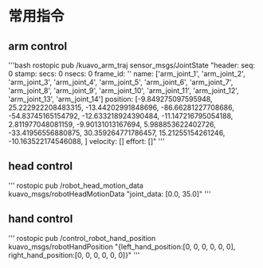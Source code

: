 # 常用指令
## arm control
'''bash
rostopic pub /kuavo_arm_traj sensor_msgs/JointState "header:
  seq: 0
  stamp:
    secs: 0
    nsecs: 0
  frame_id: ''
name: ['arm_joint_1', 'arm_joint_2', 'arm_joint_3', 'arm_joint_4', 'arm_joint_5', 'arm_joint_6', 'arm_joint_7', 'arm_joint_8', 'arm_joint_9', 'arm_joint_10', 'arm_joint_11', 'arm_joint_12', 'arm_joint_13', 'arm_joint_14']
position: [-9.849275097595948, 25.222922208483315, -13.44202991848696, -86.66281227708686, -54.83745165154792, -12.633218924390484, -11.147216795054188, 2.811977048081159, -9.90131013167694, 5.988853622402726, -33.41956556880875, 30.359264771786457, 15.21255154261246, -10.163522174546088, ]
velocity: []
effort: []"
'''

## head control
'''
rostopic pub /robot_head_motion_data kuavo_msgs/robotHeadMotionData  "joint_data: [0.0, 35.0]"
'''

## hand control
'''
rostopic pub /control_robot_hand_position kuavo_msgs/robotHandPosition "{left_hand_position:[0, 0, 0, 0, 0, 0], right_hand_position:[0, 0, 0, 0, 0, 0]}"
'''